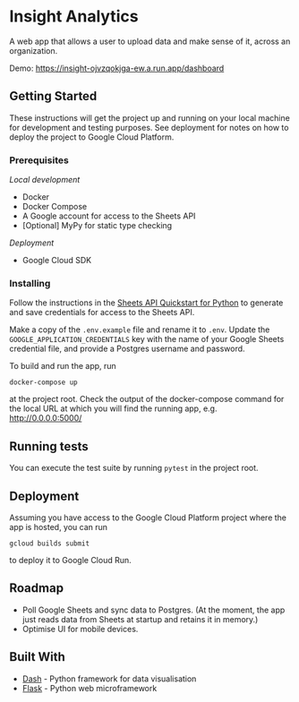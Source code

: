 # Insight Analytics

A web app that allows a user to upload data and make sense of it, across an organization.

Demo: https://insight-ojvzqokjga-ew.a.run.app/dashboard

## Getting Started

These instructions will get the project up and running on your local machine for development and testing purposes. See deployment for notes on how to deploy the project to Google Cloud Platform.

### Prerequisites

_Local development_

- Docker
- Docker Compose
- A Google account for access to the Sheets API
- [Optional] MyPy for static type checking

_Deployment_

- Google Cloud SDK

### Installing

Follow the instructions in the [Sheets API Quickstart for Python](https://developers.google.com/sheets/api/quickstart/python) to generate and save credentials for access to the Sheets API.

Make a copy of the `.env.example` file and rename it to `.env`. Update the `GOOGLE_APPLICATION_CREDENTIALS` key with the name of your Google Sheets credential file, and provide a Postgres username and password.

To build and run the app, run 

```
docker-compose up
```
at the project root. Check the output of the docker-compose command for the local URL at which you will find the running app, e.g. http://0.0.0.0:5000/ 


## Running tests

You can execute the test suite by running `pytest` in the project root. 

## Deployment

Assuming you have access to the Google Cloud Platform project where the app is hosted, you can run 

```
gcloud builds submit
```

to deploy it to Google Cloud Run.

## Roadmap

- Poll Google Sheets and sync data to Postgres. (At the moment, the app just reads data from Sheets at startup and retains it in memory.)
- Optimise UI for mobile devices. 

## Built With

* [Dash](https://dash.plotly.com/) - Python framework for data visualisation
* [Flask](https://palletsprojects.com/p/flask/) - Python web microframework
